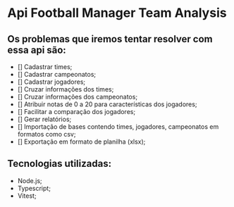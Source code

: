 # Api Football Manager Team Analysis

## Os problemas que iremos tentar resolver com essa api são:

- [] Cadastrar times;
- [] Cadastrar campeonatos;
- [] Cadastrar jogadores;
- [] Cruzar informações dos times;
- [] Cruzar informações dos campeonatos;
- [] Atribuir notas de 0 a 20 para características dos jogadores;
- [] Facilitar a comparação dos jogadores;
- [] Gerar relatórios;
- [] Importação de bases contendo times, jogadores, campeonatos em formatos como csv;
- [] Exportação em formato de planilha (xlsx);

## Tecnologias utilizadas:

- Node.js;
- Typescript;
- Vitest;
